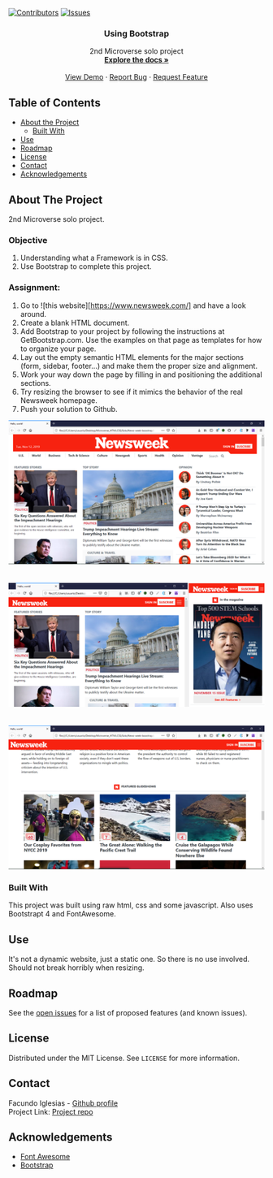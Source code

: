 [![Contributors][contributors-shield]][contributors-url]
[![Issues][issues-shield]][issues-url]
<br />
<p align="center">
 
  <h3 align="center">Using Bootstrap</h3>
  <p align="center">
    2nd Microverse solo project
    <br />
    <a href="https://github.com/Fig77/using-boostrap/tree/feature-developer"><strong>Explore the docs »</strong></a>
    <br />
    <br />
    <a href="https://raw.githack.com/Fig77/using-boostrap/feature-developer/index.html">View Demo</a>
    ·
    <a href="https://github.com/Fig77/using-boostrap/issues">Report Bug</a>
    ·
    <a href="https://github.com/Fig77/using-boostrap/issues">Request Feature</a>
  </p>
</p>


<!-- TABLE OF CONTENTS -->
## Table of Contents

* [About the Project](#about-the-project)
  * [Built With](#built-with)
* [Use](#use)
* [Roadmap](#roadmap)
* [License](#license)
* [Contact](#contact)
* [Acknowledgements](#acknowledgements)


<!-- ABOUT THE PROJECT -->
## About The Project
2nd Microverse solo project.

### Objective
 1. Understanding what a Framework is in CSS.
 2. Use Bootstrap to complete this project.
 
### Assignment:
 

   1. Go to ![this website][https://www.newsweek.com/] and have a look around.
   2. Create a blank HTML document.
   3. Add Bootstrap to your project by following the instructions at GetBootstrap.com. Use the examples on that page as templates for how to organize your page.
   4. Lay out the empty semantic HTML elements for the major sections (form, sidebar, footer…) and make them  	 the proper size and alignment. 
   5. Work your way down the page by filling in and positioning the additional sections.
   7. Try resizing the browser to see if it mimics the behavior of the real Newsweek homepage.
   8. Push your solution to Github.


![Project Screen Shot][product-screenshot]
<br>
<br>
<br>
![Project Screen Shot][product-screenshot-2]
<br>
<br>
<br>
![Project Screen Shot][product-screenshot-3]


### Built With
This project was built using raw html, css and some javascript. Also uses Bootstrapt 4 and FontAwesome.

<!-- USAGE EXAMPLES -->

## Use

It's not a dynamic website, just a static one. So there is no use involved. Should not break horribly when resizing.

<!-- ROADMAP -->

## Roadmap

See the [open issues](https://github.com/Fig77/using-boostrap/issues) for a list of proposed features (and known issues).

<!-- LICENSE -->
## License

Distributed under the MIT License. See `LICENSE` for more information.

<!-- CONTACT -->
## Contact

Facundo Iglesias - [Github profile](https://github.com/Fig77)
<br>
Project Link: [Project repo](https://github.com/Fig77/using-boostrap)

<!-- ACKNOWLEDGEMENTS -->
## Acknowledgements
* [Font Awesome](https://fontawesome.com)
* [Bootstrap](https://getbootstrap.com/)

<!-- MARKDOWN LINKS & IMAGES -->
<!-- https://www.markdownguide.org/basic-syntax/#reference-style-links -->
[contributors-shield]: https://img.shields.io/badge/Contributors-1-brightgreen
[contributors-url]: https://github.com/Fig77/Gradients-Project/graphs/contributors
[issues-shield]: https://img.shields.io/badge/issues-0-%2300ff00
[issues-url]: https://github.com/Fig77/Gradients-Project/issues
[product-screenshot]: assets/img/product_ss_1.png
[product-screenshot-2]: assets/img/product_ss_2.png
[product-screenshot-3]: assets/img/prudct_ss_3.png
